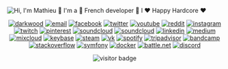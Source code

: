 ![Hi, I'm Mathieu 👋 I'm a 🚀 French developer 🚀 I ❤️ Happy Hardcore ❤️](https://github.com/matyo91/matyo91/raw/main/assets/github.gif)

<!--
how to make this gif ?

I made my with https://codesandbox.io/s/github-profile-2ijk7
Then i recorded my screen to gif on Mac with Quicktime and https://gist.github.com/tskaggs/6394639
-->

<p align="center">
  <a href="https://darkwood.fr" target="_blank" rel="noopener"><img src="https://img.icons8.com/fluent/96/000000/domain.png" alt="darkwood"/></a>
  <a href="mailto:matyo91@gmail.com" target="_blank" rel="noopener"><img src="https://img.icons8.com/color/96/000000/gmail.png" alt="email"/></a>
  <a href="https://www.facebook.com/matyo91" target="_blank" rel="noopener"><img src="https://img.icons8.com/color/96/000000/facebook.png" alt="facebook"/></a>
  <a href="https://twitter.com/matyo91" target="_blank" rel="noopener"><img src="https://img.icons8.com/color/96/000000/twitter-squared.png" alt="twitter"/></a>
  <a href="https://www.youtube.com/user/matyo91" target="_blank" rel="noopener"><img src="https://img.icons8.com/color/96/000000/youtube.png" alt="youtube"/></a>
  <a href="https://www.reddit.com/user/matyo91" target="_blank" rel="noopener"><img src="https://img.icons8.com/color/96/000000/reddit.png" alt="reddit"/></a>
  <a href="https://www.instagram.com/matyo91" target="_blank" rel="noopener"><img src="https://img.icons8.com/color/96/000000/instagram-new.png" alt="instagram"/></a>
  <a href="https://www.twitch.tv/matyo913" target="_blank" rel="noopener"><img src="https://img.icons8.com/color/96/000000/twitch--v2.png" alt="twitch"/></a>
  <a href="https://fr.pinterest.com/matyo91" target="_blank" rel="noopener"><img src="https://img.icons8.com/color/96/000000/pinterest--v1.png" alt="pinterest"/></a>
  <a href="https://soundcloud.com/matyo91" target="_blank" rel="noopener"><img src="https://img.icons8.com/color/96/000000/soundcloud.png" alt="soundcloud"/></a>
  <a href="https://soundcloud.com/djmatyo91" target="_blank" rel="noopener"><img src="https://img.icons8.com/color/96/000000/soundcloud.png" alt="soundcloud"/></a>
  <a href="https://www.linkedin.com/in/mathieu-ledru" target="_blank" rel="noopener"><img src="https://img.icons8.com/color/96/000000/linkedin.png" alt="linkedin"/></a>
  <a href="https://medium.com/@matyo91" target="_blank" rel="noopener"><img src="https://img.icons8.com/color/96/000000/medium-logo.png" alt="medium"/></a>
  <a href="https://www.mixcloud.com/matyo91" target="_blank" rel="noopener"><img src="https://img.icons8.com/windows/96/000000/mixcloud.png" alt="mixcloud"/></a>
  <a href="https://keybase.io/matyo91" target="_blank" rel="noopener"><img src="https://img.icons8.com/windows/96/000000/keybase2.png" alt="keybase"/></a>
  <a href="https://steamcommunity.com/id/matyo91" target="_blank" rel="noopener"><img src="https://img.icons8.com/fluent/96/000000/steam.png" alt="steam"/></a>
  <a href="https://vk.com/matyo91" target="_blank" rel="noopener"><img src="https://img.icons8.com/nolan/96/vk-circled.png" alt="vk"/></a>
  <a href="https://open.spotify.com/user/matyo91" target="_blank" rel="noopener"><img src="https://img.icons8.com/color/96/000000/spotify--v1.png" alt="spotify"/></a>
  <a href="https://tripadvisor.com/members/matyo91" target="_blank" rel="noopener"><img src="https://img.icons8.com/color/96/000000/tripadvisor.png" alt="tripadvisor"/></a>
  <a href="https://www.bandcamp.com/matyo91" target="_blank" rel="noopener"><img src="https://img.icons8.com/nolan/96/bandcamp-button.png" alt="bandcamp"/></a>
  <a href="https://stackoverflow.com/users/4027349/mathieu-ledru" target="_blank" rel="noopener"><img src="https://img.icons8.com/color/96/000000/stackoverflow.png" alt="stackoverflow"/></a>
  <a href="https://connect.symfony.com/profile/matyo91" target="_blank" rel="noopener"><img src="https://img.icons8.com/color/96/000000/symfony.png" alt="symfony"/></a>
  <a href="https://hub.docker.com/u/matyo91" target="_blank" rel="noopener"><img src="https://img.icons8.com/color/96/000000/docker.png" alt="docker"/></a>
  <a href="mailto:Matyo#2285" target="_blank" rel="noopener"><img src="https://img.icons8.com/color/96/000000/battle-net.png" alt="battle.net"/></a>
  <a href="mailto:matyo91#0417" target="_blank" rel="noopener"><img src="https://img.icons8.com/color/96/000000/discord-logo.png" alt="discord"/></a>
</p>

<p  align="center">
  <img src="https://visitor-badge.glitch.me/badge?page_id=matyo91.matyo91" alt="visitor badge"/>
</p>
